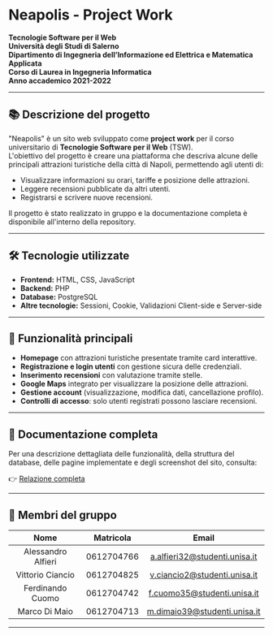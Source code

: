 # Neapolis - Project Work

**Tecnologie Software per il Web**  
**Università degli Studi di Salerno**  
**Dipartimento di Ingegneria dell’Informazione ed Elettrica e Matematica Applicata**  
**Corso di Laurea in Ingegneria Informatica**  
**Anno accademico 2021-2022**  

---

## 📚 Descrizione del progetto

"Neapolis" è un sito web sviluppato come **project work** per il corso universitario di **Tecnologie Software per il Web** (TSW).  
L'obiettivo del progetto è creare una piattaforma che descriva alcune delle principali attrazioni turistiche della città di Napoli, permettendo agli utenti di:
- Visualizzare informazioni su orari, tariffe e posizione delle attrazioni.
- Leggere recensioni pubblicate da altri utenti.
- Registrarsi e scrivere nuove recensioni.

Il progetto è stato realizzato in gruppo e la documentazione completa è disponibile all'interno della repository.

---

## 🛠️ Tecnologie utilizzate

- **Frontend:** HTML, CSS, JavaScript
- **Backend:** PHP
- **Database:** PostgreSQL
- **Altre tecnologie:** Sessioni, Cookie, Validazioni Client-side e Server-side

---

## 🌟 Funzionalità principali

- **Homepage** con attrazioni turistiche presentate tramite card interattive.
- **Registrazione e login utenti** con gestione sicura delle credenziali.
- **Inserimento recensioni** con valutazione tramite stelle.
- **Google Maps** integrato per visualizzare la posizione delle attrazioni.
- **Gestione account** (visualizzazione, modifica dati, cancellazione profilo).
- **Controlli di accesso**: solo utenti registrati possono lasciare recensioni.

---

## 📄 Documentazione completa

Per una descrizione dettagliata delle funzionalità, della struttura del database, delle pagine implementate e degli screenshot del sito, consulta:

👉 [Relazione completa](docs/Relazione%20TSW%20-%20Gruppo%2004%20(A-H)%20anno%20accademico%202021-2022.pdf)


---

## 👥 Membri del gruppo

| Nome | Matricola | Email |
|:----:|:---------:|:-----:|
| Alessandro Alfieri | 0612704766 | a.alfieri32@studenti.unisa.it |
| Vittorio Ciancio | 0612704825 | v.ciancio2@studenti.unisa.it |
| Ferdinando Cuomo | 0612704742 | f.cuomo35@studenti.unisa.it |
| Marco Di Maio | 0612704713 | m.dimaio39@studenti.unisa.it |

---